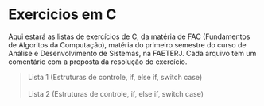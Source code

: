 # Exercicios em C
Aqui estará as listas de exercícios de C, da matéria de FAC (Fundamentos de Algoritos da Computação), matéria do primeiro semestre do curso de Análise e Desenvolvimento de Sistemas, na FAETERJ.
Cada arquivo tem um comentário com a proposta da resolução do exercício.

> Lista 1 (Estruturas de controle, if, else if, switch case)<br> <br>
> Lista 2 (Estruturas de controle, if, else if, switch case)
